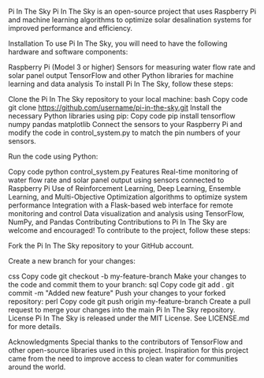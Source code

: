 Pi In The Sky
Pi In The Sky is an open-source project that uses Raspberry Pi and machine learning algorithms to optimize solar desalination systems for improved performance and efficiency.

Installation
To use Pi In The Sky, you will need to have the following hardware and software components:

Raspberry Pi (Model 3 or higher)
Sensors for measuring water flow rate and solar panel output
TensorFlow and other Python libraries for machine learning and data analysis
To install Pi In The Sky, follow these steps:

Clone the Pi In The Sky repository to your local machine:
bash
Copy code
git clone https://github.com/username/pi-in-the-sky.git
Install the necessary Python libraries using pip:
Copy code
pip install tensorflow numpy pandas matplotlib
Connect the sensors to your Raspberry Pi and modify the code in control_system.py to match the pin numbers of your sensors.

Run the code using Python:

Copy code
python control_system.py
Features
Real-time monitoring of water flow rate and solar panel output using sensors connected to Raspberry Pi
Use of Reinforcement Learning, Deep Learning, Ensemble Learning, and Multi-Objective Optimization algorithms to optimize system performance
Integration with a Flask-based web interface for remote monitoring and control
Data visualization and analysis using TensorFlow, NumPy, and Pandas
Contributing
Contributions to Pi In The Sky are welcome and encouraged! To contribute to the project, follow these steps:

Fork the Pi In The Sky repository to your GitHub account.

Create a new branch for your changes:

css
Copy code
git checkout -b my-feature-branch
Make your changes to the code and commit them to your branch:
sql
Copy code
git add .
git commit -m "Added new feature"
Push your changes to your forked repository:
perl
Copy code
git push origin my-feature-branch
Create a pull request to merge your changes into the main Pi In The Sky repository.
License
Pi In The Sky is released under the MIT License. See LICENSE.md for more details.

Acknowledgments
Special thanks to the contributors of TensorFlow and other open-source libraries used in this project.
Inspiration for this project came from the need to improve access to clean water for communities around the world.
